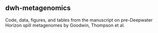 ## dwh-metagenomics

Code, data, figures, and tables from the manuscript on pre-Deepwater Horizon spill metagenomes by Goodwin, Thompson et al.
